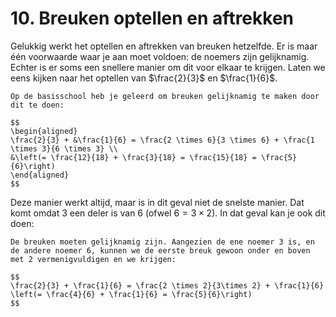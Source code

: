 # 10. Breuken optellen en aftrekken

Gelukkig werkt het optellen en aftrekken van breuken hetzelfde. Er is maar één voorwaarde waar je aan moet voldoen: de noemers zijn gelijknamig. <br />
Echter is er soms een snellere manier om dit voor elkaar te krijgen. Laten we eens kijken naar het optellen van $\frac{2}{3}$ en $\frac{1}{6}$.

```{note} De 'slome' manier
Op de basisschool heb je geleerd om breuken gelijknamig te maken door dit te doen:

$$
\begin{aligned}
\frac{2}{3} + &\frac{1}{6} = \frac{2 \times 6}{3 \times 6} + \frac{1 \times 3}{6 \times 3} \\
&\left(= \frac{12}{18} + \frac{3}{18} = \frac{15}{18} = \frac{5}{6}\right)
\end{aligned}
$$
```

Deze manier werkt altijd, maar is in dit geval niet de snelste manier. Dat komt omdat 3 een deler is van 6 (ofwel $6 = 3\times 2$). In dat geval kan je ook dit doen:

```{note} De 'snellere' manier
De breuken moeten gelijknamig zijn. Aangezien de ene noemer 3 is, en de andere noemer 6, kunnen we de eerste breuk gewoon onder en boven met 2 vermenigvuldigen en we krijgen:

$$
\frac{2}{3} + \frac{1}{6} = \frac{2 \times 2}{3\times 2} + \frac{1}{6} \left(= \frac{4}{6} + \frac{1}{6} = \frac{5}{6}\right)
$$
```

